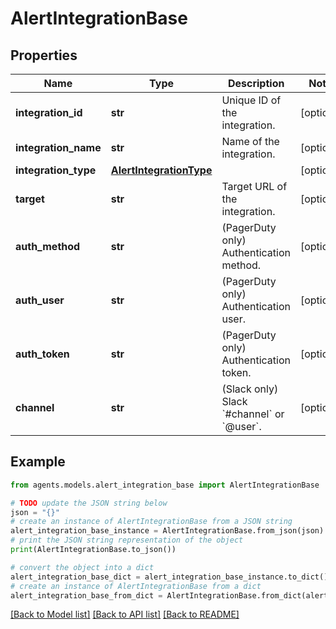 # AlertIntegrationBase


## Properties

Name | Type | Description | Notes
------------ | ------------- | ------------- | -------------
**integration_id** | **str** | Unique ID of the integration. | [optional] 
**integration_name** | **str** | Name of the integration. | [optional] 
**integration_type** | [**AlertIntegrationType**](AlertIntegrationType.md) |  | [optional] 
**target** | **str** | Target URL of the integration. | [optional] 
**auth_method** | **str** | (PagerDuty only) Authentication method. | [optional] 
**auth_user** | **str** | (PagerDuty only) Authentication user. | [optional] 
**auth_token** | **str** | (PagerDuty only) Authentication token. | [optional] 
**channel** | **str** | (Slack only) Slack &#x60;#channel&#x60; or &#x60;@user&#x60;. | [optional] 

## Example

```python
from agents.models.alert_integration_base import AlertIntegrationBase

# TODO update the JSON string below
json = "{}"
# create an instance of AlertIntegrationBase from a JSON string
alert_integration_base_instance = AlertIntegrationBase.from_json(json)
# print the JSON string representation of the object
print(AlertIntegrationBase.to_json())

# convert the object into a dict
alert_integration_base_dict = alert_integration_base_instance.to_dict()
# create an instance of AlertIntegrationBase from a dict
alert_integration_base_from_dict = AlertIntegrationBase.from_dict(alert_integration_base_dict)
```
[[Back to Model list]](../README.md#documentation-for-models) [[Back to API list]](../README.md#documentation-for-api-endpoints) [[Back to README]](../README.md)



